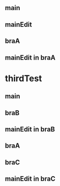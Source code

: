 
## main
## mainEdit
## braA
## mainEdit in braA

# thirdTest

## main
## braB
## mainEdit in braB

## braA
## braC
## mainEdit in braC
